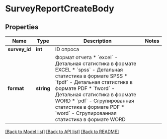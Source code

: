 # SurveyReportCreateBody

## Properties
Name | Type | Description | Notes
------------ | ------------- | ------------- | -------------
**survey_id** | **int** | ID опроса | 
**format** | **string** | Формат отчета  * &#x60;excel&#x60; - Детальная статистика в формате EXCEL * &#x60;spss&#x60; - Детальная статистика в формате SPSS * &#x60;fpdf&#x60; - Детальная статистика в формате PDF * &#x60;fword&#x60; - Детальная статистика в формате WORD  * &#x60;pdf&#x60; - Сгрупированная статистика в формате PDF * &#x60;word&#x60; - Сгрупированная статистика в формате WORD | 

[[Back to Model list]](../README.md#documentation-for-models) [[Back to API list]](../README.md#documentation-for-api-endpoints) [[Back to README]](../README.md)


